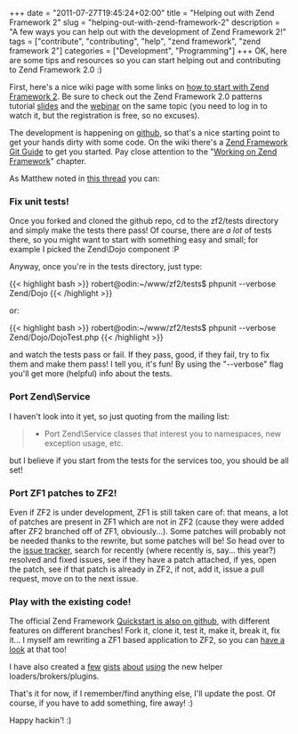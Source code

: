 +++
date = "2011-07-27T19:45:24+02:00"
title = "Helping out with Zend Framework 2"
slug = "helping-out-with-zend-framework-2"
description = "A few ways you can help out with the development of Zend Framework 2!"
tags = ["contribute", "contributing", "help", "zend framework", "zend framework 2"]
categories = ["Development", "Programming"]
+++
OK, here are some tips and resources so you can start helping out and contributing to Zend Framework 2.0 :)

First, here's a nice wiki page with some links on <a href="http://framework.zend.com/wiki/pages/viewpage.action?pageId=42303506">how to start with Zend Framework 2</a>. Be sure to check out the Zend Framework 2.0 patterns tutorial <a href="http://www.slideshare.net/weierophinney/zend-framework-20-patterns-tutorial">slides</a> and the <a href="http://www.zend.com/en/webinar/Framework/70170000000bX3J-webinar-zf-2-patterns-20110330.flv">webinar</a> on the same topic (you need to log in to watch it, but the registration is free, so no excuses).

The development is happening on <a href="https://github.com/zendframework/zf2">github</a>, so that's a nice starting point to get your hands dirty with some code. On the wiki there's a <a href="http://framework.zend.com/wiki/display/ZFDEV2/Zend+Framework+Git+Guide">Zend Framework Git Guide</a> to get you started. Pay close attention to the "<a href="http://framework.zend.com/wiki/display/ZFDEV2/Zend+Framework+Git+Guide#ZendFrameworkGitGuide-WorkingonZendFramework">Working on Zend Framework</a>" chapter.

As Matthew noted in <a href="http://zend-framework-community.634137.n4.nabble.com/How-to-help-with-ZF2-td3698907.html">this thread</a> you can:

<h3>Fix unit tests!</h3>

Once you forked and cloned the github repo, cd to the zf2/tests directory and simply make the tests there pass! Of course, there are *a lot* of tests there, so you might want to start with something easy and small; for example I picked the Zend\Dojo component :P

Anyway, once you're in the tests directory, just type:

{{< highlight bash >}}
robert@odin:~/www/zf2/tests$ phpunit --verbose Zend/Dojo
{{< /highlight >}}

or:

{{< highlight bash >}}
robert@odin:~/www/zf2/tests$ phpunit --verbose Zend/Dojo/DojoTest.php
{{< /highlight >}}

and watch the tests pass or fail. If they pass, good, if they fail, try to fix them and make them pass! I tell you, it's fun! By using the "--verbose" flag you'll get more (helpful) info about the tests.

<h3>Port Zend\Service</h3>

I haven't look into it yet, so just quoting from the mailing list:

<blockquote>

 * Port Zend\Service classes that interest you to namespaces, new<br />
  exception usage, etc.

</blockquote>

but I believe if you start from the tests for the services too, you should be all set!

<h3>Port ZF1 patches to ZF2!</h3>

Even if ZF2 is under development, ZF1 is still taken care of: that means, a lot of patches are present in ZF1 which are not in ZF2 (cause they were added after ZF2 branched off of ZF1, obviously...). Some patches will probably not be needed thanks to the rewrite, but some patches will be! So head over to the <a href="http://framework.zend.com/issues/">issue tracker</a>, search for recently (where recently is, say... this year?) resolved and fixed issues, see if they have a patch attached, if yes, open the patch, see if that patch is already in ZF2, if not, add it, issue a pull request, move on to the next issue.

<h3>Play with the existing code!</h3>

The official Zend Framework <a href="https://github.com/weierophinney/zf-quickstart">Quickstart is also on github</a>, with different features on different branches! Fork it, clone it, test it, make it, break it, fix it... I myself am rewriting a ZF1 based application to ZF2, so you can <a href="https://github.com/robertbasic/zf2phpplaneta">have a look</a> at that too!

I have also created a <a href="https://gist.github.com/1110033">few</a> <a href="https://gist.github.com/1101633">gists</a> <a href="https://gist.github.com/1101245">about</a> <a href="https://gist.github.com/1101201">using</a> the new helper loaders/brokers/plugins.

That's it for now, if I remember/find anything else, I'll update the post. Of course, if you have to add something, fire away! :)

Happy hackin'! :)
